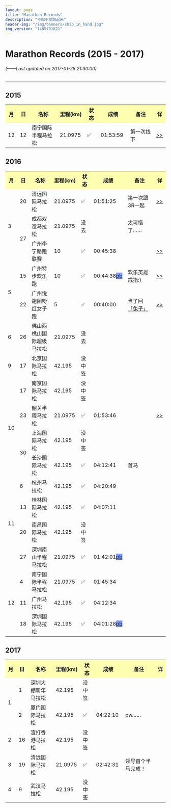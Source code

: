 ```yaml
---
layout: page
title: "Marathon Records"
description: "不知不觉跑起来"
header-img: "/img/banners/ship_in_hand.jpg"
img_version: "1485791821"
---
```


<style type="text/css">
   /* .for_yes{
        background-color: rgba(5,226,12,0.3);
    }*/
/*    .for_no{
        background-color: rgba(255,165,0,0.4);
    }*/
    .for_pb{
        background-color: rgba(0,55,255,0.5);
    }

</style>

# Marathon Records (2015 - 2017)

###### (*——Last updated on 2017-01-28 21:30:00*)

---

## 2015

<table class="table table-bordered table-striped table-condensed">
   <tr style="background-color: rgba(255,255,0,0.3);">
      <th style="width: 25px;">月</th>
      <th style="width: 25px;">日</th>
      <th style="width: 280px;">名称</th>
      <th style="width: 80px;">里程(km)</th>
      <th style="width: 70px;">状态</th>
      <th style="width: 100px;">成绩</th>
      <th style="width: 250px;">备注</th>
      <th style="width: 25px;">详</th>
   </tr>
   <tr>
      <td>12</td>
      <td>12</td>
      <td>南宁国际半程马拉松</td>
      <td>21.0975</td>
      <td class="for_yes">✅</td>
      <td>01:53:59</td>
      <td>第一次线下</td>
      <td><a href="{% post_url 2015-12-12-marathon-nanning-2015-21k %}" target="_blank"><u>>></u></a></td>
   </tr>
</table>

## 2016

<table class="table table-bordered table-striped table-condensed">
   <tr style="background-color: rgba(255,255,0,0.3);">
      <th style="width: 25px;">月</th>
      <th style="width: 25px;">日</th>
      <th style="width: 280px;">名称</th>
      <th style="width: 80px;">里程(km)</th>
      <th style="width: 70px;">状态</th>
      <th style="width: 100px;">成绩</th>
      <th style="width: 250px;">备注</th>
      <th style="width: 25px;">详</th>
   </tr>
   <tr>
      <td rowspan="3">3</td>
      <td>20</td>
      <td>清远国际马拉松</td>
      <td>21.0975</td>
      <td class="for_yes">✅</td>
      <td>01:51:25</td>
      <td>第一次跟3R一起</td>
      <td><a href="{% post_url 2016-03-20-marathon-qingyuan-2016-21k %}" target="_blank"><u>>></u></a></td>
   </tr>
   <tr>
      <!-- <td>3</td> -->
      <td rowspan="2">27</td>
      <td>成都双遗马拉松</td>
      <td>21.0975</td>
      <td class="for_no">没去</td>
      <td></td>
      <td>太可惜了……</td>
   </tr>
   <tr>
      <!-- <td>3</td> -->
      <!-- <td>27</td> -->
      <td>广州李宁路跑联赛</td>
      <td>10</td>
      <td class="for_yes">✅</td>
      <td>00:45:38</td>
      <td></td>
      <td><a href="{% post_url 2016-03-27-marathon-guangzhou-2016-10k-1 %}" target="_blank"><u>>></u></a></td>
   </tr>
   <tr>
      <td rowspan="2">5</td>
      <td>15</td>
      <td>广州特步欢乐跑</td>
      <td>10</td>
      <td class="for_yes">✅</td>
      <td>00:44:38<a href="/runningabout/pb.html" target="_blank"><u class="for_pb">pb</u></a></td>
      <td>欢乐英雄戒指:)</td>
      <td><a href="{% post_url 2016-05-15-marathon-guangzhou-2016-10k-2 %}" target="_blank"><u>>></u></a></td>
   </tr>
   <tr>
      <!-- <td>5</td> -->
      <td>22</td>
      <td>广州悦跑圈粉红女子跑</td>
      <td>5</td>
      <td class="for_yes">✅</td>
      <td>00:40:00</td>
      <td>当了回<a href="http://mp.weixin.qq.com/s/KavBGY9pdtLZujWdxkxyVA" target="_blank">「<u>兔子</u>」</a></td>
      <td><a href="{% post_url 2016-05-22-marathon-guangzhou-2016-5k %}" target="_blank"><u>>></u></a></td>
   </tr>
   <tr>
      <td>6</td>
      <td>26</td>
      <td>佛山西樵山国际超级马拉松</td>
      <td>21.0975</td>
      <td class="for_no">没去</td>
      <td></td>
      <td></td>
   </tr>
   <tr>
      <td>9</td>
      <td>17</td>
      <td>北京国际马拉松</td>
      <td>42.195</td>
      <td class="for_no">没中签</td>
      <td></td>
      <td></td>
   </tr>
   <tr>
      <td rowspan="4">10</td>
      <td>17</td>
      <td>南京国际马拉松</td>
      <td>42.195</td>
      <td class="for_no">没中签</td>
      <td></td>
      <td></td>
   </tr>
   <tr>
      <!-- <td>10</td> -->
      <td>23</td>
      <td>韶关半程马拉松</td>
      <td>21.0975</td>
      <td class="for_yes">✅</td>
      <td>01:53:46</td>
      <td></td>
      <td><a href="{% post_url 2016-10-23-marathon-shaoguan-2016-21k %}" target="_blank"><u>>></u></a></td>

   </tr>
   <tr>
      <!-- <td>10</td> -->
      <td rowspan="2">30</td>
      <td>上海国际马拉松</td>
      <td>42.195</td>
      <td class="for_no">没中签</td>
      <td></td>
      <td></td>
   </tr>
   <tr>
      <!-- <td>10</td> -->
      <!-- <td>30</td> -->
      <td>长沙国际马拉松</td>
      <td>42.195</td>
      <td class="for_yes">✅</td>
      <td>04:12:41</td>
      <td>首马</td>
   </tr>
   <tr>
      <td rowspan="4">11</td>
      <td>6</td>
      <td>杭州马拉松</td>
      <td>42.195</td>
      <td class="for_yes">✅</td>
      <td>04:20:49</td>
      <td></td>
   </tr>
   <tr>
      <!-- <td>11</td> -->
      <td>13</td>
      <td>桂林国际马拉松</td>
      <td>42.195</td>
      <td class="for_yes">✅</td>
      <td>04:07:11</td>
      <td></td>
   </tr>
   <tr>
      <!-- <td>11</td> -->
      <td>20</td>
      <td>南昌国际马拉松</td>
      <td>42.195</td>
      <td class="for_no">没中签</td>
      <td></td>
      <td></td>
   </tr>
   <tr>
      <!-- <td>11</td> -->
      <td>27</td>
      <td>深圳南山半程马拉松</td>
      <td>21.0975</td>
      <td class="for_yes">✅</td>
      <td>01:42:01<a href="/runningabout/pb.html" target="_blank"><u class="for_pb">pb</u></a></td>
      <td></td>
   </tr>
   <tr>
      <td rowspan="3">12</td>
      <td>4</td>
      <td>南宁国际半程马拉松</td>
      <td>21.0975</td>
      <td class="for_yes">✅</td>
      <td>01:45:34</td>
      <td></td>
   </tr>
   <tr>
      <!-- <td>12</td> -->
      <td>11</td>
      <td>广州马拉松</td>
      <td>42.195</td>
      <td class="for_yes">✅</td>
      <td>04:12:34</td>
      <td></td>
   </tr>
   <tr>
      <!-- <td>12</td> -->
      <td>18</td>
      <td>深圳国际马拉松</td>
      <td>42.195</td>
      <td class="for_yes">✅</td>
      <td>04:01:28<a href="/runningabout/pb.html" target="_blank"><u class="for_pb">pb</u></a></td>
      <td></td>
   </tr>
</table>

## 2017

<table class="table table-bordered table-striped table-condensed">
   <tr style="background-color: rgba(255,255,0,0.3);">
      <th style="width: 25px;">月</th>
      <th style="width: 25px;">日</th>
      <th style="width: 280px;">名称</th>
      <th style="width: 80px;">里程(km)</th>
      <th style="width: 70px;">状态</th>
      <th style="width: 100px;">成绩</th>
      <th style="width: 250px;">备注</th>
      <th style="width: 25px;">详</th>
   </tr>
   <tr>
      <td rowspan="2">1</td>
      <td>1</td>
      <td>深圳大棚新年马拉松</td>
      <td>42.195</td>
      <td class="for_no">没中签</td>
      <td></td>
      <td></td>
   </tr>
   <tr>
      <!-- <td>1</td> -->
      <td>2</td>
      <td>厦门国际马拉松</td>
      <td>42.195</td>
      <td class="for_yes">✅</td>
      <td>04:22:10</td>
      <td>pw……</td>
   </tr>
   <tr>
      <td>2</td>
      <td>16</td>
      <td>渣打香港马拉松</td>
      <td>42.195</td>
      <td class="for_no">没中签</td>
      <td></td>
      <td></td>
   </tr>
   <tr>
      <td>3</td>
      <td>19</td>
      <td>清远国际马拉松</td>
      <td>21.0975</td>
      <td class="for_yes">✅</td>
      <td>02:42:31</td>
      <td>领导首个半马完成！</td>
   </tr>
   <tr>
      <td>4</td>
      <td>9</td>
      <td>武汉马拉松</td>
      <td>42.195</td>
      <td class="for_no">没中签</td>
      <td></td>
      <td></td>
   </tr>
</table>